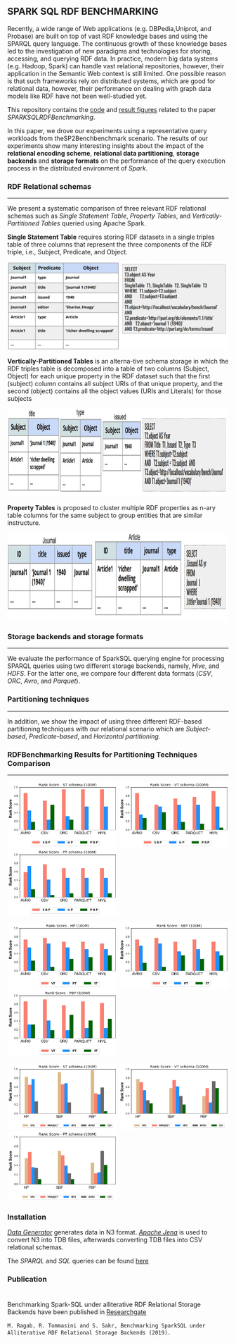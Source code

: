 ## SPARK SQL RDF BENCHMARKING

Recently, a wide range of Web applications (e.g. DBPedia,Uniprot, and Probase) are built on top of vast RDF knowledge bases and using the SPARQL query language. The continuous growth of these knowledge bases led to the investigation of new paradigms and technologies for storing, accessing, and querying RDF data. In practice, modern big data systems (e.g. Hadoop, Spark) can handle vast relational repositories, however, their application in the Semantic Web context is still limited. One possible reason is that such frameworks rely on distributed systems, which are good for relational data, however, their performance on dealing with graph data models like RDF have not been well-studied yet. 

This repository contains the [code](https://github.com/EyvazovSadiq/SPARKSQLRDFBenchmarking/tree/master/ProjectSourceCode/src/main/scala/ee/ut/cs/bigdata/sp2bench) and [result figures](https://github.com/EyvazovSadiq/SPARKSQLRDFBenchmarking/tree/master/figures) related to the paper _SPARKSQLRDFBenchmarking_.

In this paper, we drove our experiments using a representative query workloads from theSP2Benchbenchmark scenario. The results of our experiments show many interesting insights about the impact of the **relational encoding scheme**, **relational data partitioning**, **storage backends** and **storage formats** on the performance of the query execution process in the distributed environment of _Spark_.

### RDF Relational schemas
-----
We present a systematic comparison of three relevant RDF relational schemas such as _Single Statement Table_, _Property Tables_, and _Vertically-Partitioned Tables_  queried using Apache Spark. 


**Single Statement Table** requires  storing RDF datasets in a single triples table of three columns that represent the three components of the RDF triple, i.e., Subject, Predicate, and Object.

<img src="https://github.com/EyvazovSadiq/SPARKSQLRDFBenchmarking/blob/master/figures/st.JPG" alt="spark" width="500" height="200">

**Vertically-Partitioned Tables** is an alterna-tive schema storage in which the RDF triples table is decomposed into a table of two columns (Subject, Object) for each unique property  in  the  RDF  dataset  such  that  the  first  (subject) column contains all subject URIs of that unique property, and the second (object) contains all the object values (URIs and Literals) for those subjects

<img src="https://github.com/EyvazovSadiq/SPARKSQLRDFBenchmarking/blob/master/figures/vt.JPG" alt="spark" width="500" height="200">

**Property Tables** is proposed to cluster multiple RDF properties as n-ary table columns for the same subject to group entities that are similar instructure.

<img src="https://github.com/EyvazovSadiq/SPARKSQLRDFBenchmarking/blob/master/figures/pt.JPG" alt="spark" width="500" height="200">


### Storage backends and storage formats
-----
We evaluate the performance of SparkSQL querying engine for processing SPARQL queries using two different storage backends, namely, _Hive_, and _HDFS_. For the latter one, we compare four different data formats (_CSV_, _ORC_, _Avro_, and _Parquet_). 

### Partitioning techniques
-----
In addition, we show the impact of using three different RDF-based partitioning techniques with our relational scenario which are _Subject-based_, _Predicate-based_, and _Horizontal partitioning_. 


### RDFBenchmarking Results for Partitioning Techniques Comparison
---
<img src="https://github.com/EyvazovSadiq/SPARKSQLRDFBenchmarking/blob/master/figures/Partitioning_100M_ST.png" alt="spark" width="250" height="150">       <img src="https://github.com/EyvazovSadiq/SPARKSQLRDFBenchmarking/blob/master/figures/Partitioning_100M_VT.png" alt="spark" width="250" height="150">       <img src="https://github.com/EyvazovSadiq/SPARKSQLRDFBenchmarking/blob/master/figures/Partitioning_100M_PT.png" alt="spark" width="250" height="150">

<img src="https://github.com/EyvazovSadiq/SPARKSQLRDFBenchmarking/blob/master/figures/Schema_100M_HP.png" alt="spark" width="250" height="150">       <img src="https://github.com/EyvazovSadiq/SPARKSQLRDFBenchmarking/blob/master/figures/Schema_100M_SBP.png" alt="spark" width="250" height="150">       <img src="https://github.com/EyvazovSadiq/SPARKSQLRDFBenchmarking/blob/master/figures/Schema_100M_PBP.png" alt="spark" width="250" height="150">

<img src="https://github.com/EyvazovSadiq/SPARKSQLRDFBenchmarking/blob/master/figures/StorageFormats_100M_ST.png" alt="spark" width="250" height="150">       <img src="https://github.com/EyvazovSadiq/SPARKSQLRDFBenchmarking/blob/master/figures/StorageFormats_100M_VT.png" alt="spark" width="250" height="150">       <img src="https://github.com/EyvazovSadiq/SPARKSQLRDFBenchmarking/blob/master/figures/StorageFormats_100M_PT.png" alt="spark" width="250" height="160">


### Installation

_[Data Generator](http://dbis.informatik.uni-freiburg.de/index.php?project=SP2B/download.php)_ generates data in N3 format. _[Apache Jena](https://jena.apache.org/download/)_ is used to convert N3 into TDB files, afterwards converting TDB files into CSV relational schemas.

The _SPARQL_ and _SQL_ queries can be found [here](http://dbis.informatik.uni-freiburg.de/index.php?project=SP2B/translations.html)


### Publication
#
Benchmarking Spark-SQL under alliterative RDF Relational Storage Backends have been published in [Researchgate](https://www.researchgate.net/publication/335378928_Benchmarking_Spark-SQL_under_alliterative_RDF_Relational_Storage_Backends) 

    M. Ragab, R. Tommasini and S. Sakr, Benchmarking SparkSQL under Alliterative RDF Relational Storage Backends (2019).
